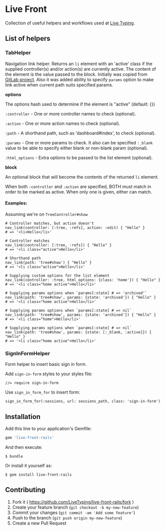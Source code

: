 # Live Front

Collection of useful helpers and workflows used at [Live Typing](http://ltst.ru).

## List of helpers

### TabHelper

Navigation link helper. Returns an `li` element with an 'active' class if the supplied
controller(s) and/or action(s) are currently active. The content of the
element is the value passed to the block. Initially was copied from
[GitLab project](https://gitlab.com/gitlab-org/gitlab-ce). Also it was added ability to specify
`params` option to make link active when current path suits specified params.

**options**

The options hash used to determine if the element is "active" (default: {})

`:controller`   - One or more controller names to check (optional).

`:action`       - One or more action names to check (optional).

`:path`         - A shorthand path, such as 'dashboard#index', to check (optional).

`:params`       - One or more params to check. It also can be specified `:_blank` value to be able to specify either blank or non-blank param (optional).

`:html_options` - Extra options to be passed to the list element (optional).

**block**

An optional block that will become the contents of the returned `li` element.

When both `:controller` and `:action` are specified, BOTH must match in order
to be marked as active. When only one is given, either can match.

#### Examples:

Assuming we're on `TreeController#show`

```
# Controller matches, but action doesn't
nav_link(controller: [:tree, :refs], action: :edit) { "Hello" }
# => '<li>Hello</li>'
```

```
# Controller matches
nav_link(controller: [:tree, :refs]) { "Hello" }
# => '<li class="active">Hello</li>'
```

```
# Shorthand path
nav_link(path: 'tree#show') { "Hello" }
# => '<li class="active">Hello</li>'
```

```
# Supplying custom options for the list element
nav_link(controller: :tree, html_options: {class: 'home'}) { "Hello" }
# => '<li class="home active">Hello</li>'
```

```
# Supplying params options when `params[:state] # => 'archived'`
nav_link(path: 'tree#show', params: {state: 'archived'}) { "Hello" }
# => '<li class="home active">Hello</li>'
```

```
# Supplying params options when `params[:state] # => nil`
nav_link(path: 'tree#show', params: {state: 'archived'}) { "Hello" }
# => '<li class="home">Hello</li>'
```

```
# Supplying params options when `params[:state] # => nil`
nav_link(path: 'tree#show', params: {state: [:_blank, :active]}) { "Hello" }
# => '<li class="home active">Hello</li>'
```

### SignInFormHelper

Form helper to insert basic sign in form.

Add `sign-in-form` styles to your styles file:

```
//= require sign-in-form
```

Use `sign_in_form_for` to insert form:

```
sign_in_form_for(:sessions, url: sessions_path, class: 'sign-in-form')
```

## Installation

Add this line to your application's Gemfile:

```ruby
gem 'live-front-rails'
```

And then execute:

    $ bundle

Or install it yourself as:

    $ gem install live-front-rails

## Contributing

1. Fork it ( https://github.com/LiveTyping/live-front-rails/fork )
2. Create your feature branch (`git checkout -b my-new-feature`)
3. Commit your changes (`git commit -am 'Add some feature'`)
4. Push to the branch (`git push origin my-new-feature`)
5. Create a new Pull Request
